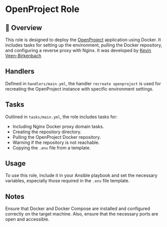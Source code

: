# OpenProject Role

## 📌 Overview

This role is designed to deploy the [OpenProject](https://www.openproject.org/) application using Docker. It includes tasks for setting up the environment, pulling the Docker repository, and configuring a reverse proxy with Nginx. It was developed by [Kevin Veen-Birkenbach](https://www.veen.world/)

## Handlers

Defined in `handlers/main.yml`, the handler `recreate openproject` is used for recreating the OpenProject instance with specific environment settings.

## Tasks

Outlined in `tasks/main.yml`, the role includes tasks for:

- Including Nginx Docker proxy domain tasks.
- Creating the repository directory.
- Pulling the OpenProject Docker repository.
- Warning if the repository is not reachable.
- Copying the `.env` file from a template.

## Usage

To use this role, include it in your Ansible playbook and set the necessary variables, especially those required in the `.env` file template.

## Notes

Ensure that Docker and Docker Compose are installed and configured correctly on the target machine. Also, ensure that the necessary ports are open and accessible.